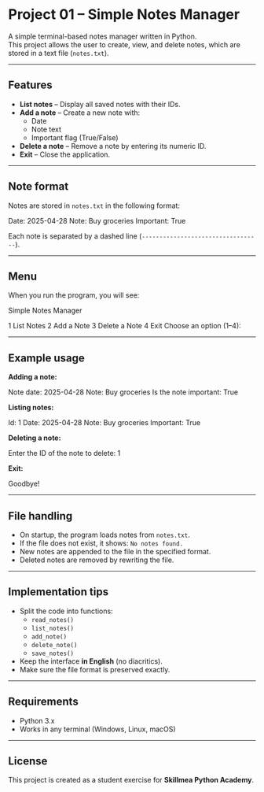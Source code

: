 # Project 01 – Simple Notes Manager

A simple terminal-based notes manager written in Python.  
This project allows the user to create, view, and delete notes, which are stored in a text file (`notes.txt`).

---

## Features

- **List notes** – Display all saved notes with their IDs.  
- **Add a note** – Create a new note with:
  - Date
  - Note text
  - Important flag (True/False)  
- **Delete a note** – Remove a note by entering its numeric ID.  
- **Exit** – Close the application.  

---

## Note format

Notes are stored in `notes.txt` in the following format:

Date: 2025-04-28
Note: Buy groceries
Important: True


Each note is separated by a dashed line (`----------------------------------`).

---

## Menu

When you run the program, you will see:

Simple Notes Manager

1 List Notes
2 Add a Note
3 Delete a Note
4 Exit
Choose an option (1–4):

---

## Example usage

**Adding a note:**

Note date: 2025-04-28
Note: Buy groceries
Is the note important: True

**Listing notes:**

Id: 1
Date: 2025-04-28
Note: Buy groceries
Important: True

**Deleting a note:**

Enter the ID of the note to delete: 1

**Exit:**

Goodbye!

---

## File handling

- On startup, the program loads notes from `notes.txt`.  
- If the file does not exist, it shows: `No notes found.`  
- New notes are appended to the file in the specified format.  
- Deleted notes are removed by rewriting the file.  

---

## Implementation tips

- Split the code into functions:
  - `read_notes()`
  - `list_notes()`
  - `add_note()`
  - `delete_note()`
  - `save_notes()`  
- Keep the interface **in English** (no diacritics).  
- Make sure the file format is preserved exactly.  

---

## Requirements

- Python 3.x  
- Works in any terminal (Windows, Linux, macOS)

---

## License

This project is created as a student exercise for **Skillmea Python Academy**.  
